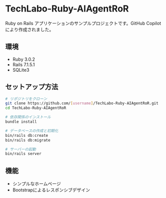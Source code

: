 # TechLabo-Ruby-AIAgentRoR

Ruby on Rails アプリケーションのサンプルプロジェクトです。GitHub Copilot により作成されました。

## 環境

* Ruby 3.0.2
* Rails 7.1.5.1
* SQLite3

## セットアップ方法

```bash
# リポジトリをクローン
git clone https://github.com/[username]/TechLabo-Ruby-AIAgentRoR.git
cd TechLabo-Ruby-AIAgentRoR

# 依存関係のインストール
bundle install

# データベースの作成と初期化
bin/rails db:create
bin/rails db:migrate

# サーバーの起動
bin/rails server
```

## 機能

* シンプルなホームページ
* Bootstrapによるレスポンシブデザイン

